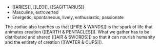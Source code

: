 
- [[ARIES]], [[LEO]], [[SAGITTARIUS]]
- Masculine, extroverted
- Energetic, spontaneous, lively, enthusiastic, passionate

The zodiac also teaches us that [[FIRE & WANDS]] is the spark of life that animates creation ([[EARTH & PENTACLES]]). What we gather has to be distributed and shared ([[AIR & SWORDS]]) so that it can nourish humanity and the entirety of creation ([[WATER & CUPS]]).